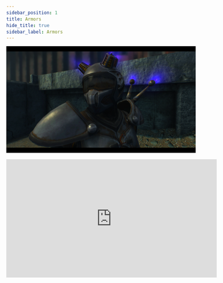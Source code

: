 ```yaml
---
sidebar_position: 1
title: Armors
hide_title: true
sidebar_label: Armors
---
```

![Armor 1](assets/armors/armor1.png)

<iframe width="560" height="315" src="https://www.youtube.com/embed/1-mxkgp4XhA?si=ctISM17KT8LfVHjB&amp;start=1" title="YouTube video player" frameborder="0" allow="accelerometer; autoplay; clipboard-write; encrypted-media; gyroscope; picture-in-picture; web-share" referrerpolicy="strict-origin-when-cross-origin" allowfullscreen></iframe>
